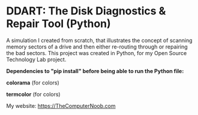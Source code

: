 # DDART: The Disk Diagnostics & Repair Tool (Python)

A simulation I created from scratch, that illustrates the concept of scanning memory sectors of a drive and then either re-routing through or repairing the bad sectors. This project was created in Python, for my Open Source Technology Lab project. 


**Dependencies to "pip install" before being able to run the Python file:**

**colorama** (for colors)

**termcolor** (for colors)

My website: https://TheComputerNoob.com
